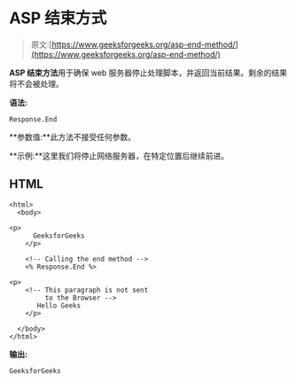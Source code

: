 # ASP 结束方式

> 原文:[https://www.geeksforgeeks.org/asp-end-method/](https://www.geeksforgeeks.org/asp-end-method/)

**ASP 结束方法**用于确保 web 服务器停止处理脚本，并返回当前结果。剩余的结果将不会被处理。

**语法:**

```
Response.End 

```

**参数值:**此方法不接受任何参数。

**示例:**这里我们将停止网络服务器，在特定位置后继续前进。

## HTML

```
<html>
  <body>

<p> 
      GeeksforGeeks 
    </p>

    <!-- Calling the end method -->
    <% Response.End %>

<p>
    <!-- This paragraph is not sent 
         to the Browser -->
       Hello Geeks 
    </p>

  </body>
</html>
```

**输出:**

```
GeeksforGeeks

```